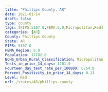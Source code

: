 ```yaml
---
title: "Phillips County, AR"
date: 2021-01-14
draft: false
type: county
tags: [FIPS:5107.0,FEMA:6.0,Micropolitan,Red]
categories: [AR]
County: Phillips County
State: AR
FIPS: 5107.0
FEMA_Region: 6.0
Population: 17782.0
NCHS_Urban_Rural_Classification: Micropolitan
Tests_in_prior_14_days: 1201.0
Fourteen_day_test_rate_per_100000: 6754.0
Percent_Positivity_in_prior_14_days: 0.13
Level: Red
url: /states/AR/phillips-county
---
```



